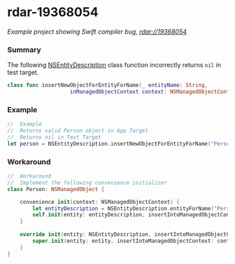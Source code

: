 # rdar-19368054

*Example project showing Swift compiler bug, [rdar://19368054](http://openradar.appspot.com/19368054)*

### Summary

The following [NSEntityDescription](https://developer.apple.com/library/mac/documentation/Cocoa/Reference/CoreDataFramework/Classes/NSEntityDescription_Class/index.html#//apple_ref/occ/clm/NSEntityDescription/insertNewObjectForEntityForName:inManagedObjectContext:) class function incorrectly returns `nil` in test target.

````swift
class func insertNewObjectForEntityForName(_ entityName: String,
                    inManagedObjectContext context: NSManagedObjectContext) -> AnyObject
````

### Example

````swift
//  Example
//  Returns valid Person object in App Target
//  Returns nil in Test Target
let person = NSEntityDescription.insertNewObjectForEntityForName("Person", inManagedObjectContext: context) as? Person
````

### Workaround

````swift
//	Workaround
//  Implement the following convenience initializer
class Person: NSManagedObject {

    convenience init(context: NSManagedObjectContext) {
        let entityDescription = NSEntityDescription.entityForName("Person", inManagedObjectContext: context)!
        self.init(entity: entityDescription, insertIntoManagedObjectContext: context)
    }
    
    override init(entity: NSEntityDescription, insertIntoManagedObjectContext context: NSManagedObjectContext?) {
        super.init(entity: entity, insertIntoManagedObjectContext: context)
    }
}
````
